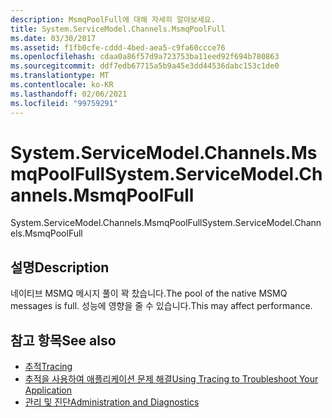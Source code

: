 ```yaml
---
description: MsmqPoolFull에 대해 자세히 알아보세요.
title: System.ServiceModel.Channels.MsmqPoolFull
ms.date: 03/30/2017
ms.assetid: f1fb0cfe-cddd-4bed-aea5-c9fa60ccce76
ms.openlocfilehash: cdaa0a86f57d9a723753ba11eed92f694b780863
ms.sourcegitcommit: ddf7edb67715a5b9a45e3dd44536dabc153c1de0
ms.translationtype: MT
ms.contentlocale: ko-KR
ms.lasthandoff: 02/06/2021
ms.locfileid: "99759291"
---
```

# <a name="systemservicemodelchannelsmsmqpoolfull"></a><span data-ttu-id="9efba-103">System.ServiceModel.Channels.MsmqPoolFull</span><span class="sxs-lookup"><span data-stu-id="9efba-103">System.ServiceModel.Channels.MsmqPoolFull</span></span>

<span data-ttu-id="9efba-104">System.ServiceModel.Channels.MsmqPoolFull</span><span class="sxs-lookup"><span data-stu-id="9efba-104">System.ServiceModel.Channels.MsmqPoolFull</span></span>  
  
## <a name="description"></a><span data-ttu-id="9efba-105">설명</span><span class="sxs-lookup"><span data-stu-id="9efba-105">Description</span></span>  

 <span data-ttu-id="9efba-106">네이티브 MSMQ 메시지 풀이 꽉 찼습니다.</span><span class="sxs-lookup"><span data-stu-id="9efba-106">The pool of the native MSMQ messages is full.</span></span> <span data-ttu-id="9efba-107">성능에 영향을 줄 수 있습니다.</span><span class="sxs-lookup"><span data-stu-id="9efba-107">This may affect performance.</span></span>  
  
## <a name="see-also"></a><span data-ttu-id="9efba-108">참고 항목</span><span class="sxs-lookup"><span data-stu-id="9efba-108">See also</span></span>

- [<span data-ttu-id="9efba-109">추적</span><span class="sxs-lookup"><span data-stu-id="9efba-109">Tracing</span></span>](index.md)
- [<span data-ttu-id="9efba-110">추적을 사용하여 애플리케이션 문제 해결</span><span class="sxs-lookup"><span data-stu-id="9efba-110">Using Tracing to Troubleshoot Your Application</span></span>](using-tracing-to-troubleshoot-your-application.md)
- [<span data-ttu-id="9efba-111">관리 및 진단</span><span class="sxs-lookup"><span data-stu-id="9efba-111">Administration and Diagnostics</span></span>](../index.md)
